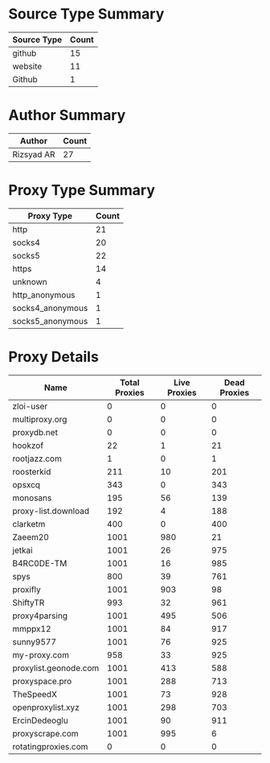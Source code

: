 # Source Type Summary

| Source Type | Count |
|-------------|-------|
| github | 15 |
| website | 11 |
| Github | 1 |


# Author Summary

| Author | Count |
|--------|-------|
| Rizsyad AR | 27 |


# Proxy Type Summary

| Proxy Type | Count |
|------------|-------|
| http | 21 |
| socks4 | 20 |
| socks5 | 22 |
| https | 14 |
| unknown | 4 |
| http_anonymous | 1 |
| socks4_anonymous | 1 |
| socks5_anonymous | 1 |


# Proxy Details

| Name | Total Proxies | Live Proxies | Dead Proxies |
|------|---------------|--------------|---------------|
| zloi-user | 0 | 0 | 0 |
| multiproxy.org | 0 | 0 | 0 |
| proxydb.net | 0 | 0 | 0 |
| hookzof | 22 | 1 | 21 |
| rootjazz.com | 1 | 0 | 1 |
| roosterkid | 211 | 10 | 201 |
| opsxcq | 343 | 0 | 343 |
| monosans | 195 | 56 | 139 |
| proxy-list.download | 192 | 4 | 188 |
| clarketm | 400 | 0 | 400 |
| Zaeem20 | 1001 | 980 | 21 |
| jetkai | 1001 | 26 | 975 |
| B4RC0DE-TM | 1001 | 16 | 985 |
| spys | 800 | 39 | 761 |
| proxifly | 1001 | 903 | 98 |
| ShiftyTR | 993 | 32 | 961 |
| proxy4parsing | 1001 | 495 | 506 |
| mmppx12 | 1001 | 84 | 917 |
| sunny9577 | 1001 | 76 | 925 |
| my-proxy.com | 958 | 33 | 925 |
| proxylist.geonode.com | 1001 | 413 | 588 |
| proxyspace.pro | 1001 | 288 | 713 |
| TheSpeedX | 1001 | 73 | 928 |
| openproxylist.xyz | 1001 | 298 | 703 |
| ErcinDedeoglu | 1001 | 90 | 911 |
| proxyscrape.com | 1001 | 995 | 6 |
| rotatingproxies.com | 0 | 0 | 0 |
